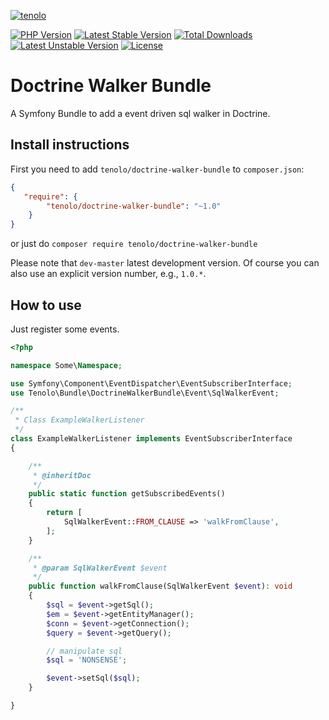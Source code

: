 [![tenolo](https://tenolo.de/themes/486/img/tenolo_werbeagentur_bochum.png)](https://tenolo.de)


[![PHP Version](https://img.shields.io/packagist/php-v/tenolo/doctrine-walker-bundle.svg)](https://packagist.org/packages/tenolo/doctrine-walker-bundle)
[![Latest Stable Version](https://poser.pugx.org/tenolo/doctrine-walker-bundle/v/stable)](https://packagist.org/packages/tenolo/doctrine-walker-bundle)
[![Total Downloads](https://poser.pugx.org/tenolo/doctrine-walker-bundle/downloads)](https://packagist.org/packages/tenolo/doctrine-walker-bundle)
[![Latest Unstable Version](https://poser.pugx.org/tenolo/doctrine-walker-bundle/v/unstable)](https://packagist.org/packages/tenolo/doctrine-walker-bundle)
[![License](https://poser.pugx.org/tenolo/doctrine-walker-bundle/license)](https://packagist.org/packages/tenolo/doctrine-walker-bundle)

# Doctrine Walker Bundle

A Symfony Bundle to add a event driven sql walker in Doctrine.

## Install instructions

First you need to add `tenolo/doctrine-walker-bundle` to `composer.json`:

``` json
{
   "require": {
        "tenolo/doctrine-walker-bundle": "~1.0"
    }
}
```

or just do `composer require tenolo/doctrine-walker-bundle`

Please note that `dev-master` latest development version. 
Of course you can also use an explicit version number, e.g., `1.0.*`.

## How to use

Just register some events.

```php
<?php

namespace Some\Namespace;

use Symfony\Component\EventDispatcher\EventSubscriberInterface;
use Tenolo\Bundle\DoctrineWalkerBundle\Event\SqlWalkerEvent;

/**
 * Class ExampleWalkerListener
 */
class ExampleWalkerListener implements EventSubscriberInterface
{

    /**
     * @inheritDoc
     */
    public static function getSubscribedEvents()
    {
        return [
            SqlWalkerEvent::FROM_CLAUSE => 'walkFromClause',
        ];
    }

    /**
     * @param SqlWalkerEvent $event
     */
    public function walkFromClause(SqlWalkerEvent $event): void
    {
        $sql = $event->getSql();
        $em = $event->getEntityManager();
        $conn = $event->getConnection();
        $query = $event->getQuery();

        // manipulate sql
        $sql = 'NONSENSE';

        $event->setSql($sql);
    }

}

```

